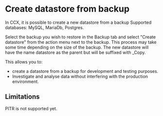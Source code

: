 # Create datastore from backup

In CCX, it is possible to create a new datastore from a backup
Supported databases: MySQL, MariaDb, Postgres.

Select the backup you wish to restore in the Backup tab and select "Create datastore" from the action menu next to the backup.
This process may take some time depending on the size of the backup.
The new datastore will have the name datastore as the parent but will be suffixed with \_Copy.

This allows you to:

- create a datastore from a backup for development and testing purposes.
- Investigate and analyse data without interfering with the production environment.

## Limitations

PITR is not supported yet.
